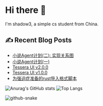 # Hi there 👋

I'm shadow3, a simple cs student from China.

## ✍️ Recent Blog Posts

<!-- BLOG-POST-LIST:START -->
- [小说Agent计划(二): 实现关系图](https://shadow3aaa.github.io/blog/小说agent计划二/)
- [小说Agent计划(一)](https://shadow3aaa.github.io/blog/小说agent计划一/)
- [Tessera UI v2.0.0](https://shadow3aaa.github.io/blog/tessera-ui-v2.0.0-release/)
- [Tessera UI v1.0.0](https://shadow3aaa.github.io/blog/tessera-ui-v1.0.0-release/)
- [为强迫症准备的rust导入格式脚本](https://shadow3aaa.github.io/blog/rust-script-to-format-use-imports-for-the-aesthetically-obsessed/)
<!-- BLOG-POST-LIST:END -->

![Anurag's GitHub stats](https://github-readme-stats.vercel.app/api?username=shadow3aaa&show_icons=true&theme=radical)
![Top Langs](https://github-readme-stats.vercel.app/api/top-langs/?username=shadow3aaa&theme=radical&layout=donut)

<picture>
  <source media="(prefers-color-scheme: dark)" srcset="https://github.com/shadow3aaa/shadow3aaa/raw/refs/heads/output/github-contribution-grid-snake-dark.svg" />
  <source media="(prefers-color-scheme: light)" srcset="https://github.com/shadow3aaa/shadow3aaa/raw/refs/heads/output/github-contribution-grid-snake.svg" />
  <img alt="github-snake" src="github-snake.svg" />
</picture>
